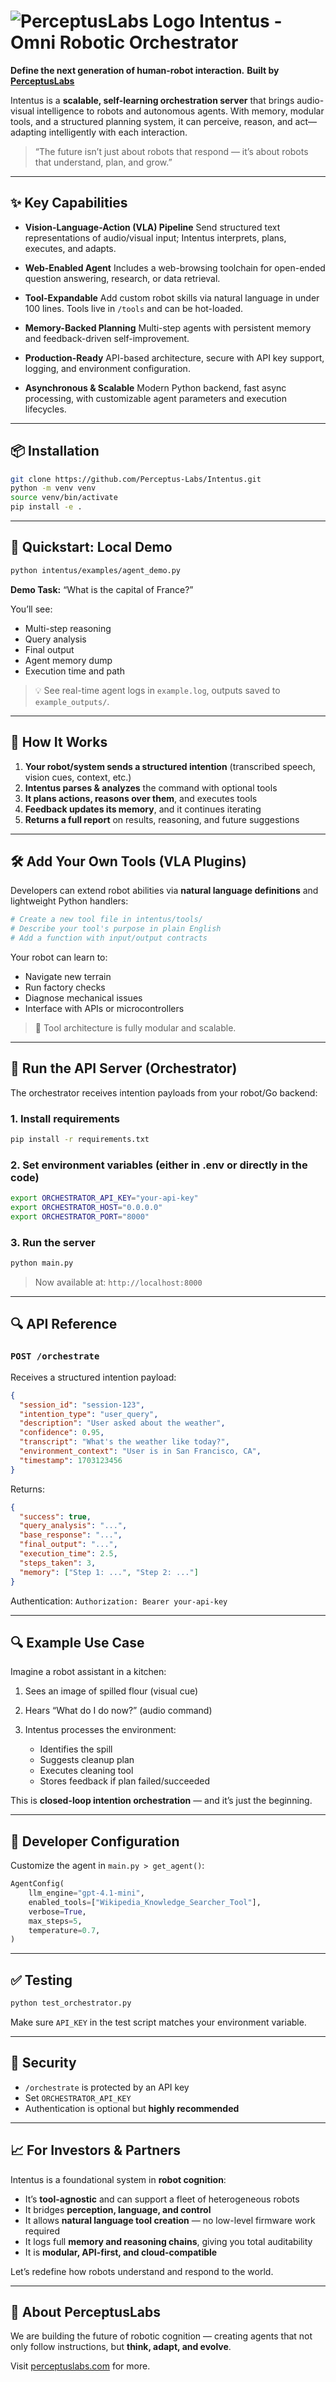 # ![PerceptusLabs Logo](https://github.com/Perceptus-Labs/intentus/blob/main/public/logo.png?raw=true) Intentus - Omni Robotic Orchestrator

**Define the next generation of human-robot interaction.**
**Built by [PerceptusLabs](https://perceptuslabs.com)**

Intentus is a **scalable, self-learning orchestration server** that brings audio-visual intelligence to robots and autonomous agents. With memory, modular tools, and a structured planning system, it can perceive, reason, and act—adapting intelligently with each interaction.

> “The future isn’t just about robots that respond — it’s about robots that understand, plan, and grow.”

---

## ✨ Key Capabilities

* **Vision-Language-Action (VLA) Pipeline**
  Send structured text representations of audio/visual input; Intentus interprets, plans, executes, and adapts.

* **Web-Enabled Agent**
  Includes a web-browsing toolchain for open-ended question answering, research, or data retrieval.

* **Tool-Expandable**
  Add custom robot skills via natural language in under 100 lines. Tools live in `/tools` and can be hot-loaded.

* **Memory-Backed Planning**
  Multi-step agents with persistent memory and feedback-driven self-improvement.

* **Production-Ready**
  API-based architecture, secure with API key support, logging, and environment configuration.

* **Asynchronous & Scalable**
  Modern Python backend, fast async processing, with customizable agent parameters and execution lifecycles.

---

## 📦 Installation

```bash
git clone https://github.com/Perceptus-Labs/Intentus.git
python -m venv venv
source venv/bin/activate
pip install -e .
```

---

## 🚀 Quickstart: Local Demo

```bash
python intentus/examples/agent_demo.py
```

**Demo Task:** “What is the capital of France?”

You’ll see:

* Multi-step reasoning
* Query analysis
* Final output
* Agent memory dump
* Execution time and path

> 💡 See real-time agent logs in `example.log`, outputs saved to `example_outputs/`.

---

## 🧠 How It Works

1. **Your robot/system sends a structured intention**
   (transcribed speech, vision cues, context, etc.)
2. **Intentus parses & analyzes** the command with optional tools
3. **It plans actions, reasons over them**, and executes tools
4. **Feedback updates its memory**, and it continues iterating
5. **Returns a full report** on results, reasoning, and future suggestions

---

## 🛠️ Add Your Own Tools (VLA Plugins)

Developers can extend robot abilities via **natural language definitions** and lightweight Python handlers:

```bash
# Create a new tool file in intentus/tools/
# Describe your tool's purpose in plain English
# Add a function with input/output contracts
```

Your robot can learn to:

* Navigate new terrain
* Run factory checks
* Diagnose mechanical issues
* Interface with APIs or microcontrollers

> 🔧 Tool architecture is fully modular and scalable.

---

## 🧪 Run the API Server (Orchestrator)

The orchestrator receives intention payloads from your robot/Go backend:

### 1. Install requirements

```bash
pip install -r requirements.txt
```

### 2. Set environment variables (either in .env or directly in the code)

```bash
export ORCHESTRATOR_API_KEY="your-api-key"
export ORCHESTRATOR_HOST="0.0.0.0"
export ORCHESTRATOR_PORT="8000"
```

### 3. Run the server

```bash
python main.py
```

> Now available at: `http://localhost:8000`

---

## 🔍 API Reference

### `POST /orchestrate`

Receives a structured intention payload:

```json
{
  "session_id": "session-123",
  "intention_type": "user_query",
  "description": "User asked about the weather",
  "confidence": 0.95,
  "transcript": "What's the weather like today?",
  "environment_context": "User is in San Francisco, CA",
  "timestamp": 1703123456
}
```

Returns:

```json
{
  "success": true,
  "query_analysis": "...",
  "base_response": "...",
  "final_output": "...",
  "execution_time": 2.5,
  "steps_taken": 3,
  "memory": ["Step 1: ...", "Step 2: ..."]
}
```

Authentication:
`Authorization: Bearer your-api-key`

---

## 🔍 Example Use Case

Imagine a robot assistant in a kitchen:

1. Sees an image of spilled flour (visual cue)
2. Hears “What do I do now?” (audio command)
3. Intentus processes the environment:

   * Identifies the spill
   * Suggests cleanup plan
   * Executes cleaning tool
   * Stores feedback if plan failed/succeeded

This is **closed-loop intention orchestration** — and it’s just the beginning.

---

## 🧰 Developer Configuration

Customize the agent in `main.py > get_agent()`:

```python
AgentConfig(
    llm_engine="gpt-4.1-mini",
    enabled_tools=["Wikipedia_Knowledge_Searcher_Tool"],
    verbose=True,
    max_steps=5,
    temperature=0.7,
)
```

---

## ✅ Testing

```bash
python test_orchestrator.py
```

Make sure `API_KEY` in the test script matches your environment variable.

---

## 🔐 Security

* `/orchestrate` is protected by an API key
* Set `ORCHESTRATOR_API_KEY`
* Authentication is optional but **highly recommended**

---

## 📈 For Investors & Partners

Intentus is a foundational system in **robot cognition**:

* It’s **tool-agnostic** and can support a fleet of heterogeneous robots
* It bridges **perception, language, and control**
* It allows **natural language tool creation** — no low-level firmware work required
* It logs full **memory and reasoning chains**, giving you total auditability
* It is **modular, API-first, and cloud-compatible**

Let’s redefine how robots understand and respond to the world.

---

## 👥 About PerceptusLabs

We are building the future of robotic cognition — creating agents that not only follow instructions, but **think, adapt, and evolve**.

Visit [perceptuslabs.com](https://perceptuslabs.com) for more.
